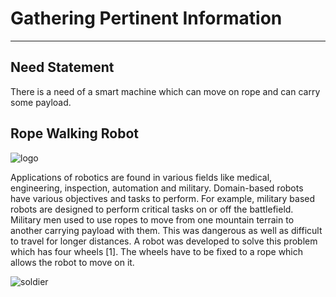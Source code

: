 # Gathering Pertinent Information
***
## Need Statement
There is a need of a smart machine which can move on rope and can carry some payload.
## Rope Walking Robot
![logo](https://encrypted-tbn0.gstatic.com/images?q=tbn:ANd9GcSa2tfQ30goSBOKhDbK37_F8nprkhusaW3KUZqJpVGarf19qXnf )

Applications of robotics are found in various fields like medical, engineering, inspection, automation and military. Domain-based robots have various objectives and tasks to perform. For example, military based robots are designed to perform critical tasks on or off the battlefield. Military men used to use ropes to move from one mountain terrain to another carrying payload with them. This was dangerous as well as difficult to travel for longer distances. A robot was developed to solve this problem which has four wheels [1]. The wheels have to be fixed to a rope which allows the robot to move on it.


![soldier](https://www.stripes.com/polopoly_fs/1.29997.1273613407!/image/1384254904.jpg_gen/derivatives/landscape_900/1384254904.jpg)